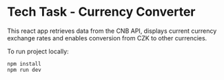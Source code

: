# Tech Task - Currency Converter
This react app retrieves data from the CNB API, displays current currency exchange rates and enables conversion from CZK to other currencies.

To run project locally:
```
npm install
npm run dev
```
